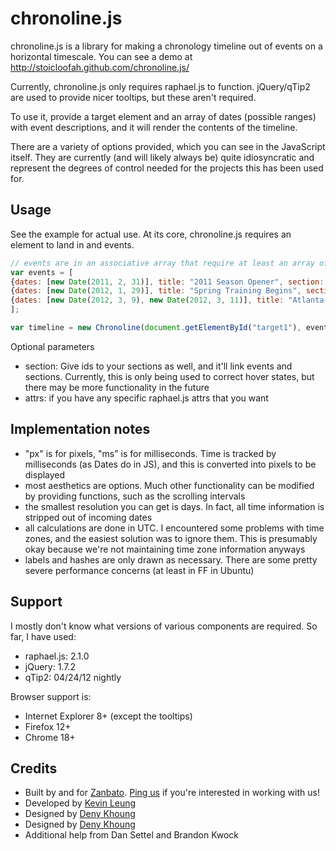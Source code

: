 chronoline.js
=============

chronoline.js is a library for making a chronology timeline out of events on a horizontal timescale. You can see a demo at http://stoicloofah.github.com/chronoline.js/

Currently, chronoline.js only requires raphael.js to function. jQuery/qTip2 are used to provide nicer tooltips, but these aren't required.

To use it, provide a target element and an array of dates (possible ranges) with event descriptions, and it will render the contents of the timeline.

There are a variety of options provided, which you can see in the JavaScript itself. They are currently (and will likely always be) quite idiosyncratic and represent the degrees of control needed for the projects this has been used for.

Usage
-----
See the example for actual use. At its core, chronoline.js requires an element to land in and events.
```javascript
// events are in an associative array that require at least an array of dates (possibly only 1 element) and title.
var events = [
{dates: [new Date(2011, 2, 31)], title: "2011 Season Opener", section: 0},
{dates: [new Date(2012, 1, 29)], title: "Spring Training Begins", section: 2},
{dates: [new Date(2012, 3, 9), new Date(2012, 3, 11)], title: "Atlanta Braves @ Houston Astros", section: 1}
];

var timeline = new Chronoline(document.getElementById("target1"), events, {});
```

Optional parameters
* section: Give ids to your sections as well, and it'll link events and sections. Currently, this is only being used to correct hover states, but there may be more functionality in the future
* attrs: if you have any specific raphael.js attrs that you want

Implementation notes
--------------------
* "px" is for pixels, "ms" is for milliseconds. Time is tracked by milliseconds (as Dates do in JS), and this is converted into pixels to be displayed
* most aesthetics are options. Much other functionality can be modified by providing functions, such as the scrolling intervals
* the smallest resolution you can get is days. In fact, all time information is stripped out of incoming dates
* all calculations are done in UTC. I encountered some problems with time zones, and the easiest solution was to ignore them. This is presumably okay because we're not maintaining time zone information anyways
* labels and hashes are only drawn as necessary. There are some pretty severe performance concerns (at least in FF in Ubuntu)

Support
-------
I mostly don't know what versions of various components are required. So far, I have used:
* raphael.js: 2.1.0
* jQuery: 1.7.2
* qTip2: 04/24/12 nightly

Browser support is:
* Internet Explorer 8+ (except the tooltips)
* Firefox 12+
* Chrome 18+

Credits
-------
* Built by and for [Zanbato](https://zanbato.com). [Ping us](https://zanbato.com/careers/) if you're interested in working with us!
* Developed by [Kevin Leung](http://kevinleung.com)
* Designed by [Deny Khoung](http://twitter.com/#!/denykhoung)
* Designed by [Deny Khoung](http://twitter.com/#!/denykhoung)
* Additional help from Dan Settel and Brandon Kwock
